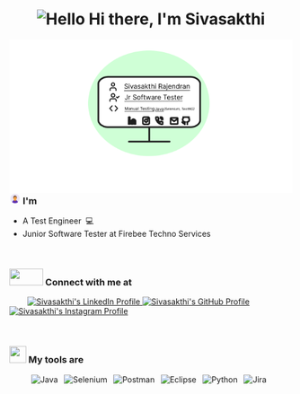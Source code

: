<!DOCTYPE html>
<html>
<head>
</head>
<body>
      <h1 align="center">
  <img src="https://media.giphy.com/media/hvRJCLFzcasrR4ia7z/giphy.gif" alt="Hello" height=30 width=30/>
  Hi there, I'm Sivasakthi
</h1>
    <img src="https://github.com/sivasakthiqatester18207/sivasakthiqatester18207/blob/main/GIT%20PROFILE.png" alt="My Profile" align="right" />

<!-- About -->
<h3>
  <img src='https://github.com/sivasakthiqatester18207/sivasakthiqatester18207/blob/main/avatar.gif' width=20 height=20 />
  I'm
</h3>
<ul>
  <li>A Test Engineer &nbsp;💻</li>
  <li>Junior Software Tester at Firebee Techno Services &nbsp;</li>
  <!-- <li>Currently learning Selenium using Python &nbsp;📱</li> -->
</ul>
&nbsp;

<!-- Contact -->
<h3>
  <img src='https://raw.githubusercontent.com/ShahriarShafin/ShahriarShafin/main/Assets/handshake.gif' width=60 height=30 />
  Connect with me at
</h3>
  &emsp;&emsp;
  <a href="https://www.linkedin.com/in/sivasakthi-rajendran/" target="_blank" >
    <img src="https://www.vectorlogo.zone/logos/linkedin/linkedin-icon.svg" alt="Sivasakthi's LinkedIn Profile" height=30 width=30 />
 </a>
 
  <a href="https://github.com/sivasakthiqatester18207/sivasakthiqatester18207/" target="_blank" >
    <img src="https://www.vectorlogo.zone/logos/github/github-icon.svg" alt="Sivasakthi's GitHub Profile" height=30 width=30 />
  </a>
  
   <a href="https://www.instagram.com/sivasakthi_18207/" target="_blank" >
    <img src="https://www.vectorlogo.zone/logos/instagram/instagram-icon.svg" alt="Sivasakthi's Instagram Profile" height=30 width=30 />
  </a>
</p>
&nbsp;

<!-- Tools -->
<h3>
  <img src = "https://media2.giphy.com/media/QssGEmpkyEOhBCb7e1/giphy.gif?cid=ecf05e47a0n3gi1bfqntqmob8g9aid1oyj2wr3ds3mg700bl&rid=giphy.gif" width=30 height=30>
  My tools are
</h3>
<p align="center">
  <img src="https://cdn.jsdelivr.net/gh/devicons/devicon/icons/java/java-original.svg" alt="Java" width=50 height=50 />&ensp;
  <img src="https://cdn.jsdelivr.net/gh/devicons/devicon/icons/selenium/selenium-original.svg" alt="Selenium" width=50 height=50 />&ensp;
  <img src="https://cdn.jsdelivr.net/gh/devicons/devicon/icons/postman/postman-original.svg" alt="Postman" width=50 height=50 />&ensp;
  <img src="https://cdn.jsdelivr.net/gh/devicons/devicon/icons/eclipse/eclipse-original.svg" alt="Eclipse" width=50 height=50 />&ensp;
  <img src="https://cdn.jsdelivr.net/gh/devicons/devicon/icons/python/python-original.svg" alt="Python" width=50 height=50 />&ensp;
  <img src="https://cdn.jsdelivr.net/gh/devicons/devicon/icons/jira/jira-original.svg" alt="Jira" width=50 height=50 />&ensp;
<!--   <img src="https://cdn.jsdelivr.net/gh/devicons/devicon/icons/mysql/mysql-original.svg" alt="Mysql" width=50 height=50 />&ensp; -->
      
</body>
</html>


<!--
<img src="https://www.figma.com/proto/kxr362rcQlDiisKqx7dQst/GIT-PROFILE?node-id=1-2&t=Poe6yZQDOmXhMuM1-0&scaling=min-zoom&content-scaling=fixed&page-id=0%3A1" alt="Coding at night" align="right" />
-->
